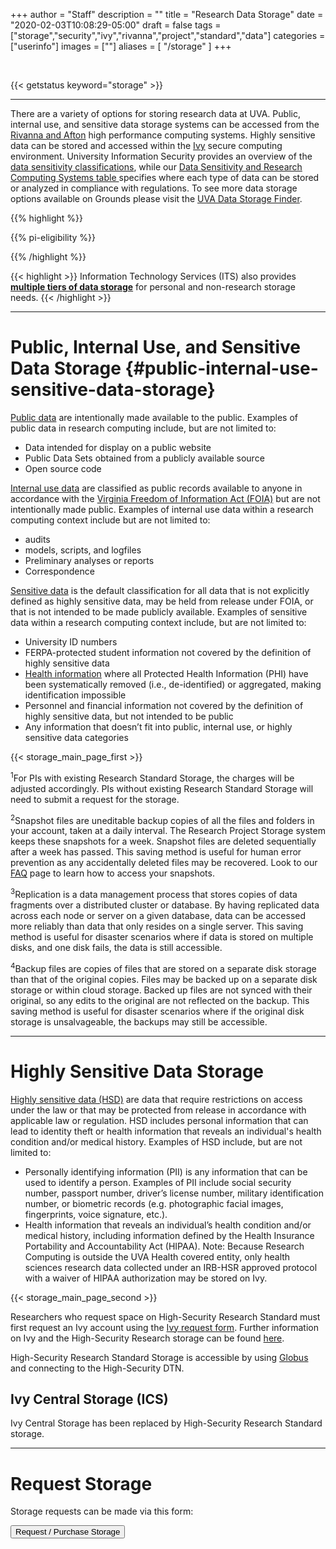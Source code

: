 +++
author = "Staff"
description = ""
title = "Research Data Storage"
date = "2020-02-03T10:08:29-05:00"
draft = false
tags = ["storage","security","ivy","rivanna","project","standard","data"]
categories = ["userinfo"]
images = [""]
aliases = [ "/storage" ]
+++

<br>

{{< getstatus keyword="storage" >}}

---

<!--
![Project Storage](https://img.shields.io/badge/dynamic/json?color=color&label=Research%20Project%20Storage&query=message&url=https%3A%2F%2Ftja4lfp3da.execute-api.us-east-1.amazonaws.com%2Fapi%2Fbadge%2Fproject&style=for-the-badge)
![Standard Storage](https://img.shields.io/badge/dynamic/json?color=color&label=Research%20Standard%20Storage&query=message&url=https%3A%2F%2Ftja4lfp3da.execute-api.us-east-1.amazonaws.com%2Fapi%2Fbadge%2Fstandard&style=for-the-badge)
-->

<p class="lead">There are a variety of options for storing research data at UVA. Public, internal use, and sensitive data storage systems can be accessed from the <a href="/userinfo/hpc">Rivanna and Afton</a> high performance computing systems. Highly sensitive data can be stored and accessed within the <a href="/userinfo/ivy">Ivy</a> secure computing environment. University Information Security provides an overview of the <a href=https://security.virginia.edu/university-data-protection-standards>data sensitivity classifications</a>, while our <a href="../storage/data-sensitivity"> Data Sensitivity and Research Computing Systems table </a> specifies where each type of data can be stored or analyzed in compliance with regulations. To see more data storage options available on Grounds please visit the <a href=https://data-storage-finder.library.virginia.edu/?mtm_campaign=RC&mtm_kwd=website>UVA Data Storage Finder</a>.</p>  

{{% highlight %}}

{{% pi-eligibility %}}

{{% /highlight %}}

{{< highlight >}}
  Information Technology Services (ITS) also provides <a href="https://virginia.service-now.com/its?id=kb_article&sys_id=2ca18093db7ac744f032f1f51d9619eb" target="_new"><b>multiple tiers of data storage</b></a> for personal and non-research storage needs.</alert>
{{< /highlight >}}

<style type="text/css">
.tg  {border-collapse:collapse;border-spacing:0;border-color:#ccc;}
.tg td{font-family:Arial, sans-serif;font-size:14px;padding:10px 5px;border-style:solid;border-width:0px;overflow:hidden;word-break:normal;border-color:#ccc;color:#333;background-color:#fff;}
.tg th{font-family:Arial, sans-serif;font-size:14px;font-weight:normal;padding:10px 5px;border-style:solid;border-width:0px;overflow:hidden;word-break:normal;border-color:#ccc;color:#333;background-color:#f0f0f0;}
.tg .tg-hy9w{background-color:#eceeef;border-color:inherit;vertical-align:top}
.tg .tg-dc35{background-color:#f9f9f9;border-color:inherit;vertical-align:top}
.tg .tg-0qmj{font-weight:bold;background-color:#eceeef;border-color:inherit;vertical-align:top}
</style>

- - -

# Public, Internal Use, and Sensitive Data Storage {#public-internal-use-sensitive-data-storage}

[Public data](https://security.virginia.edu/definitions/public-data) are intentionally made available to the public. Examples of public data in research computing include, but are not limited to: 

- Data intended for display on a  public website
- Public Data Sets obtained from a publicly available source
- Open source code

[Internal use data](https://security.virginia.edu/definitions/internal-use-data) are classified as public records available to anyone in accordance with the [Virginia Freedom of Information Act (FOIA)](https://law.lis.virginia.gov/vacodepopularnames/virginia-freedom-of-information-act/) but are not intentionally made public. Examples of internal use data within a research computing context include but are not limited to: 

- audits
- models, scripts, and logfiles
- Preliminary analyses or reports
- Correspondence

[Sensitive data](https://security.virginia.edu/definitions/sensitive-data) is the default classification for all data that is not explicitly defined as highly sensitive data, may be held from release under FOIA, or that is not intended to be made publicly available. Examples of sensitive data within a research computing context include, but are not limited to:

- University ID numbers
- FERPA-protected student information not covered by the definition of highly sensitive data
- [Health information](https://security.virginia.edu/secure-research-practices-uva) where all Protected Health Information (PHI) have been systematically removed (i.e., de-identified) or aggregated, making identification impossible
- Personnel and financial information not covered by the definition of highly sensitive data, but not intended to be public
- Any information that doesn’t fit into public, internal use, or highly sensitive data categories

{{< storage_main_page_first >}}

<sup>1</sup>For PIs with existing Research Standard Storage, the charges will be adjusted accordingly. PIs without existing Research Standard Storage will need to submit a request for the storage.

<sup>2</sup>Snapshot files are uneditable backup copies of all the files and folders in your account, taken at a daily interval. The Research Project Storage system keeps these snapshots for a week. Snapshot files are deleted sequentially after a week has passed. This saving method is useful for human error prevention as any accidentally deleted files may be recovered. Look to our [FAQ](/userinfo/faq/storage-faq/) page to learn how to access your snapshots.

<sup>3</sup>Replication is a data management process that stores copies of data fragments over a distributed cluster or database. By having replicated data across each node or server on a given database, data can be accessed more reliably than data that only resides on a single server. This saving method is useful for disaster scenarios where if data is stored on multiple disks, and one disk fails, the data is still accessible.

<sup>4</sup>Backup files are copies of files that are stored on a separate disk storage than that of the original copies. Files may be backed up on a separate disk storage or within cloud storage. Backed up files are not synced with their original, so any edits to the original are not reflected on the backup. This saving method is useful for disaster scenarios where if the original disk storage is unsalvageable, the backups may still be accessible.

- - -

# Highly Sensitive Data Storage

[Highly sensitive data (HSD)](https://security.virginia.edu/definitions/highly-sensitive-data) are data that require restrictions on access under the law or that may be protected from release in accordance with applicable law or regulation. HSD includes personal information that can lead to identity theft or health information that reveals an individual's health condition and/or medical history. Examples of HSD include, but are not limited to: 

- Personally identifying information (PII) is any information that can be used to identify a person. Examples of PII include social security number, passport number, driver’s license number, military identification number, or biometric records (e.g. photographic facial images, fingerprints, voice signature, etc.).
- Health information that reveals an individual’s health condition and/or medical history, including information defined by the Health Insurance Portability and Accountability Act (HIPAA). Note: Because Research Computing is outside the UVA Health covered entity, only health sciences research data collected under an IRB-HSR approved protocol with a waiver of HIPAA authorization may be stored on Ivy.

{{< storage_main_page_second >}}

Researchers who request space on High-Security Research Standard must first request an Ivy account using the [Ivy request form](https://services.rc.virginia.edu/ivyvm). Further information on Ivy and the High-Security Research storage can be found [here](/userinfo/storage/sensitive-data/#hs-standard-storage).

High-Security Research Standard Storage is accessible by using [Globus](/userinfo/globus/) and connecting to the High-Security DTN.

## Ivy Central Storage (ICS)

Ivy Central Storage has been replaced by High-Security Research Standard storage.

- - -

# Request Storage

Storage requests can be made via this form:

[<button class="btn btn-success">Request / Purchase Storage</button>](/form/storage/)
